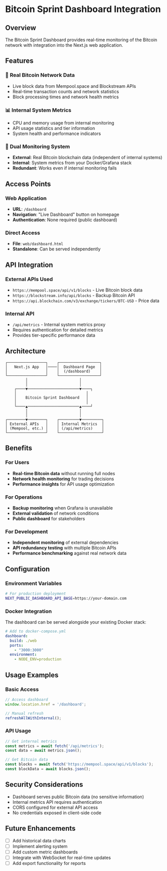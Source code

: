 # Bitcoin Sprint Dashboard Integration

## Overview
The Bitcoin Sprint Dashboard provides real-time monitoring of the Bitcoin network with integration into the Next.js web application.

## Features

### 🔗 **Real Bitcoin Network Data**
- Live block data from Mempool.space and Blockstream APIs
- Real-time transaction counts and network statistics
- Block processing times and network health metrics

### 📊 **Internal System Metrics**
- CPU and memory usage from internal monitoring
- API usage statistics and tier information
- System health and performance indicators

### 🔄 **Dual Monitoring System**
- **External**: Real Bitcoin blockchain data (independent of internal systems)
- **Internal**: System metrics from your Docker/Grafana stack
- **Redundant**: Works even if internal monitoring fails

## Access Points

### Web Application
- **URL**: `/dashboard`
- **Navigation**: "Live Dashboard" button on homepage
- **Authentication**: None required (public dashboard)

### Direct Access
- **File**: `web/dashboard.html`
- **Standalone**: Can be served independently

## API Integration

### External APIs Used
- `https://mempool.space/api/v1/blocks` - Live Bitcoin block data
- `https://blockstream.info/api/blocks` - Backup Bitcoin API
- `https://api.blockchain.com/v3/exchange/tickers/BTC-USD` - Price data

### Internal API
- `/api/metrics` - Internal system metrics proxy
- Requires authentication for detailed metrics
- Provides tier-specific performance data

## Architecture

```
┌─────────────────┐    ┌──────────────────┐
│   Next.js App   │────│  Dashboard Page  │
│                 │    │  (/dashboard)    │
└─────────────────┘    └──────────────────┘
         │                       │
         │                       │
    ┌────▼───────────────────────▼────┐
    │                               │
    │    Bitcoin Sprint Dashboard   │
    │                               │
    └────▲───────────────────────▲────┘
         │                       │
         │                       │
┌────────▼────────┐    ┌─────────▼─────────┐
│ External APIs   │    │ Internal Metrics  │
│ (Mempool, etc.) │    │ (/api/metrics)    │
└─────────────────┘    └───────────────────┘
```

## Benefits

### For Users
- **Real-time Bitcoin data** without running full nodes
- **Network health monitoring** for trading decisions
- **Performance insights** for API usage optimization

### For Operations
- **Backup monitoring** when Grafana is unavailable
- **External validation** of network conditions
- **Public dashboard** for stakeholders

### For Development
- **Independent monitoring** of external dependencies
- **API redundancy testing** with multiple Bitcoin APIs
- **Performance benchmarking** against real network data

## Configuration

### Environment Variables
```bash
# For production deployment
NEXT_PUBLIC_DASHBOARD_API_BASE=https://your-domain.com
```

### Docker Integration
The dashboard can be served alongside your existing Docker stack:

```yaml
# Add to docker-compose.yml
dashboard:
  build: ./web
  ports:
    - "3000:3000"
  environment:
    - NODE_ENV=production
```

## Usage Examples

### Basic Access
```javascript
// Access dashboard
window.location.href = '/dashboard';

// Manual refresh
refreshAllWithInternal();
```

### API Usage
```javascript
// Get internal metrics
const metrics = await fetch('/api/metrics');
const data = await metrics.json();

// Get Bitcoin data
const blocks = await fetch('https://mempool.space/api/v1/blocks');
const blockData = await blocks.json();
```

## Security Considerations

- Dashboard serves public Bitcoin data (no sensitive information)
- Internal metrics API requires authentication
- CORS configured for external API access
- No credentials exposed in client-side code

## Future Enhancements

- [ ] Add historical data charts
- [ ] Implement alerting system
- [ ] Add custom metric dashboards
- [ ] Integrate with WebSocket for real-time updates
- [ ] Add export functionality for reports
